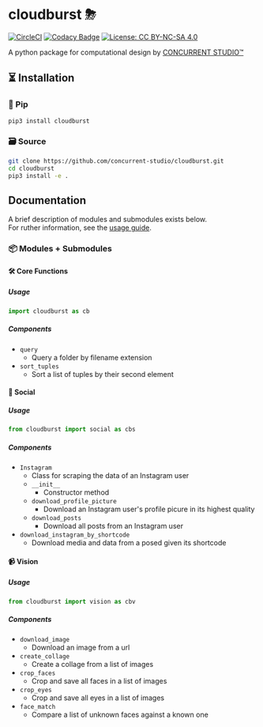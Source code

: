 # cloudburst ⛈
[![CircleCI](https://circleci.com/gh/concurrent-studio/cloudburst.svg?style=shield)](https://circleci.com/gh/concurrent-studio/cloudburst)
[![Codacy Badge](https://api.codacy.com/project/badge/Grade/4bb39fbbdf594ef5915003e824c323ef)](https://www.codacy.com/gh/concurrent-studio/cloudburst?utm_source=github.com&amp;utm_medium=referral&amp;utm_content=concurrent-studio/cloudburst&amp;utm_campaign=Badge_Grade)
[![License: CC BY-NC-SA 4.0](https://img.shields.io/badge/License-CC%20BY--NC--SA%204.0-lightgrey.svg)](https://creativecommons.org/licenses/by-nc-sa/4.0/)

A python package for computational design by [CONCURRENT STUDIO™](https://www.concurrent.studio)


## ⏳ Installation
### 🐍 Pip
```bash
pip3 install cloudburst
```

### 🗃 Source
```bash
git clone https://github.com/concurrent-studio/cloudburst.git
cd cloudburst
pip3 install -e .
```

## Documentation 
A brief description of modules and submodules exists below.  
For ruther information, see the [usage guide](https://concurrent-studio.github.io/cloudburst/).

### 📦 Modules + Submodules
#### 🛠 Core Functions
##### Usage
```python
import cloudburst as cb
```

##### Components
- `query`
    - Query a folder by filename extension
- `sort_tuples`
    - Sort a list of tuples by their second element

#### 📱 Social
##### Usage
```python
from cloudburst import social as cbs
```

##### Components
- `Instagram`
    - Class for scraping the data of an Instagram user
    - `__init__`
        - Constructor method
    - `download_profile_picture`
        - Download an Instagram user's profile picure in its highest quality
    - `download_posts`
        - Download all posts from an Instagram user
- `download_instagram_by_shortcode`
    - Download media and data from a posed given its shortcode 

#### 📹 Vision
##### Usage
```python
from cloudburst import vision as cbv
```

##### Components
- `download_image`
    - Download an image from a url
- `create_collage`
    - Create a collage from a list of images
- `crop_faces`
    - Crop and save all faces in a list of images
- `crop_eyes`
    - Crop and save all eyes in a list of images
- `face_match`
    - Compare a list of unknown faces against a known one